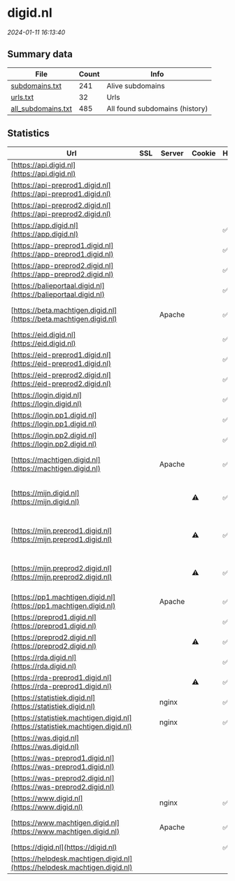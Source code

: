# digid.nl
*2024-01-11 16:13:40*
## Summary data
| File       | Count | Info |
|------------|-------|------|
|[subdomains.txt](/data/digid.nl/subdomains.txt)|241|Alive subdomains|
|[urls.txt](/data/digid.nl/urls.txt)|32|Urls|
|[all_subdomains.txt](/data/digid.nl/all_subdomains.txt)|485|All found subdomains (history)|
## Statistics
| Url | SSL | Server | Cookie | HSTS | CSP | XFO | XXP | RP | Tech |Title |
|------------|-------|------|------|------|------|------|------|------|------|------|
|[https://api.digid.nl](https://api.digid.nl)| || | | | | |:white_check_mark: |HSTS||
|[https://api-preprod1.digid.nl](https://api-preprod1.digid.nl)| || | | | | |:white_check_mark: |||
|[https://api-preprod2.digid.nl](https://api-preprod2.digid.nl)| || | | | | |:white_check_mark: |||
|[https://app.digid.nl](https://app.digid.nl)| || |:white_check_mark: |:warning: |:white_check_mark: |:white_check_mark: |:white_check_mark: |||
|[https://app-preprod1.digid.nl](https://app-preprod1.digid.nl)| || |:white_check_mark: |:white_check_mark: | |:white_check_mark: |HSTS|DigiD - Pagina n...|
|[https://app-preprod2.digid.nl](https://app-preprod2.digid.nl)| || |:white_check_mark: |:warning: |:white_check_mark: |:white_check_mark: |:white_check_mark: |||
|[https://balieportaal.digid.nl](https://balieportaal.digid.nl)| || |:white_check_mark: |:white_check_mark: |:white_check_mark: |:white_check_mark: |HSTS|Balieportaal|
|[https://beta.machtigen.digid.nl](https://beta.machtigen.digid.nl)| |Apache| |:white_check_mark: |:white_check_mark: |:white_check_mark: |:white_check_mark: |Apache HTTP Serv...|302 Found|
|[https://eid.digid.nl](https://eid.digid.nl)| || |:white_check_mark: |:warning: |:white_check_mark: |:white_check_mark: |:white_check_mark: |||
|[https://eid-preprod1.digid.nl](https://eid-preprod1.digid.nl)| || |:white_check_mark: | | | |:white_check_mark: |HSTS|DigiD - Pagina n...|
|[https://eid-preprod2.digid.nl](https://eid-preprod2.digid.nl)| || |:white_check_mark: |:warning: |:white_check_mark: |:white_check_mark: |:white_check_mark: |||
|[https://login.digid.nl](https://login.digid.nl)| || |:white_check_mark: |:warning: |:white_check_mark: |:white_check_mark: |:white_check_mark: |||
|[https://login.pp1.digid.nl](https://login.pp1.digid.nl)| || |:white_check_mark: |:white_check_mark: | |:white_check_mark: |HSTS|DigiD - Pagina n...|
|[https://login.pp2.digid.nl](https://login.pp2.digid.nl)| || |:white_check_mark: |:warning: |:white_check_mark: |:white_check_mark: |:white_check_mark: |||
|[https://machtigen.digid.nl](https://machtigen.digid.nl)| |Apache| |:white_check_mark: |:white_check_mark: |:white_check_mark: |:white_check_mark: |Apache HTTP Serv...|DigiD Machtigen|
|[https://mijn.digid.nl](https://mijn.digid.nl)| ||:warning: |:white_check_mark: |:white_check_mark: |:white_check_mark: |:white_check_mark: |HSTS Ruby Ruby o...||
|[https://mijn.preprod1.digid.nl](https://mijn.preprod1.digid.nl)| ||:warning: |:white_check_mark: |:white_check_mark: |:white_check_mark: |:white_check_mark: |HSTS Ruby Ruby o...||
|[https://mijn.preprod2.digid.nl](https://mijn.preprod2.digid.nl)| ||:warning: |:white_check_mark: |:white_check_mark: |:white_check_mark: |:white_check_mark: |HSTS Ruby Ruby o...||
|[https://pp1.machtigen.digid.nl](https://pp1.machtigen.digid.nl)| |Apache| |:white_check_mark: |:warning: |:white_check_mark: |:white_check_mark: |:white_check_mark: |Apache HTTP Serv...|DigiD Machtigen|
|[https://preprod1.digid.nl](https://preprod1.digid.nl)| || |:white_check_mark: |:warning: |:white_check_mark: |:white_check_mark: |:white_check_mark: |||
|[https://preprod2.digid.nl](https://preprod2.digid.nl)| ||:warning: |:white_check_mark: |:white_check_mark: |:white_check_mark: |:white_check_mark: |HSTS||
|[https://rda.digid.nl](https://rda.digid.nl)| || |:white_check_mark: |:warning: |:white_check_mark: |:white_check_mark: |:white_check_mark: |||
|[https://rda-preprod1.digid.nl](https://rda-preprod1.digid.nl)| ||:warning: |:white_check_mark: | | | |:white_check_mark: |HSTS|DigiD - Pagina n...|
|[https://statistiek.digid.nl](https://statistiek.digid.nl)| |nginx| |:white_check_mark: | |:white_check_mark: |:white_check_mark: |:white_check_mark: |HSTS Nginx|403 Forbidden|
|[https://statistiek.machtigen.digid.nl](https://statistiek.machtigen.digid.nl)| |nginx| |:white_check_mark: | |:white_check_mark: |:white_check_mark: |:white_check_mark: |HSTS Nginx|403 Forbidden|
|[https://was.digid.nl](https://was.digid.nl)| || | | | | |:white_check_mark: |||
|[https://was-preprod1.digid.nl](https://was-preprod1.digid.nl)| || | | | | |:white_check_mark: |||
|[https://was-preprod2.digid.nl](https://was-preprod2.digid.nl)| || | | | | |:white_check_mark: |||
|[https://www.digid.nl](https://www.digid.nl)| |nginx| |:white_check_mark: |:warning: |:white_check_mark: |:white_check_mark: |:white_check_mark: |Gatsby:4.23.0 HS...|Home | DigiD|
|[https://www.machtigen.digid.nl](https://www.machtigen.digid.nl)| |Apache| |:white_check_mark: |:white_check_mark: |:white_check_mark: |:white_check_mark: |Apache HTTP Serv...|302 Found|
|[https://digid.nl](https://digid.nl)| || |:white_check_mark: |:warning: |:white_check_mark: |:white_check_mark: |:white_check_mark: |HSTS||
|[https://helpdesk.machtigen.digid.nl](https://helpdesk.machtigen.digid.nl)| || | | | | |:white_check_mark: |HSTS|404 Not Found|
